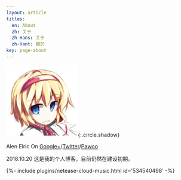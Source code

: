 ```yaml
---
layout: article
titles:
  en: About
  zh: 关于
  zh-Hans: 关于
  zh-Hant: 關於
key: page-about
---
```




![Image](\assets\android-chrome-192x192.png "Image_circle+shadow"){:.circle.shadow}

Alen Elric On  [Google+](https://plus.google.com/u/0/114973804595209640547)/[Twitter](https://twitter.com/AlenElric)/[Pawoo](https://pawoo.net/@alenelric)

2018.10.20 这是我的个人博客，目前仍然在建设初期。

<div>{%- include plugins/netease-cloud-music.html id='534540498' -%}</div>




